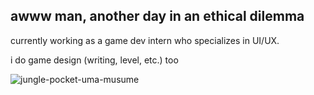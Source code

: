 ## awww man, another day in an ethical dilemma 

currently working as a game dev intern who specializes in UI/UX.

i do game design (writing, level, etc.) too 

![jungle-pocket-uma-musume](https://github.com/user-attachments/assets/af69f6ad-c30a-4683-bb58-c9f85d525203)
